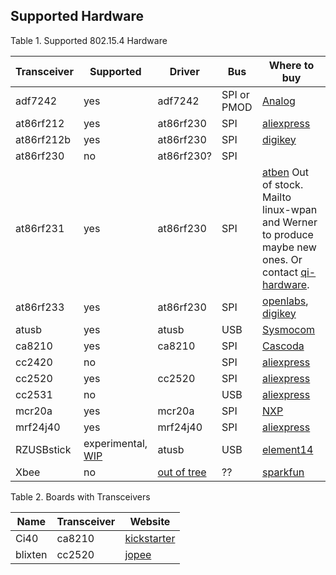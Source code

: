 Supported Hardware
------------------

Table 1. Supported 802.15.4 Hardware

Transceiver | Supported | Driver | Bus | Where to buy
----------- | --------- | ------ | --- | ------------
adf7242 | yes | adf7242 | SPI or PMOD | [Analog](http://www.analog.com/en/products/rf-microwave/integrated-transceivers-transmitters-receivers/low-power-rf-transceivers/adf7242.html#product-samplebuy)
at86rf212 | yes | at86rf230 | SPI | [aliexpress](http://de.aliexpress.com/item/Wireless-transceiver-module-zigbee-module-belt-at86rf212-mcu-chip-780m-module/1757611944.html)
at86rf212b | yes | at86rf230 | SPI | [digikey](http://www.digikey.com/product-search/en?x=0&y=0&lang=en&site=us&keywords=ATZB-212B-XPRO)
at86rf230 | no | at86rf230? | SPI
at86rf231 | yes | at86rf230 | SPI | [atben](http://downloads.qi-hardware.com/people/werner/wpan/web/) Out of stock. Mailto linux-wpan and Werner to produce maybe new ones. Or contact [qi-hardware](http://en.qi-hardware.com/wiki/Main_Page).
at86rf233 | yes | at86rf230 | SPI | [openlabs](http://openlabs.co/store/Raspberry-Pi-802.15.4-radio), [digikey](http://www.digikey.com/product-search/en?x=0&y=0&lang=en&site=us&keywords=ATREB233-XPRO)
atusb | yes | atusb | USB | [Sysmocom](http://shop.sysmocom.de/products/atusb)
ca8210 | yes | ca8210 |  SPI | [Cascoda](https://www.cascoda.com/buy/)
cc2420 | no | |  SPI | [aliexpress](http://de.aliexpress.com/store/product/ZIGBEE-networking-technology-Wi-Fi-CC2420-wireless-transceiver-modules-including-antenna/1383438_2036388706.html)
cc2520 | yes | cc2520 | SPI | [aliexpress](http://de.aliexpress.com/item/CC2520-wireless-module-ZIGBEE-wireless-sensor-networking-module-with-SMA-external-antenna/1921436550.html)
cc2531 | no | | USB | [aliexpress](http://de.aliexpress.com/item/free-shipping-FOR-ZigBee-CC2531-USB-dongle-protocol-analysis-port-capture-wireless-keyboard-and-mouse/32270975591.html)
mcr20a | yes | mcr20a | SPI | [NXP](https://www.nxp.com/products/wireless-connectivity/thread/2.4-ghz-802.15.4-wireless-transceiver:MCR20A)
mrf24j40 | yes | mrf24j40 | SPI | [aliexpress](http://de.aliexpress.com/item/MRF24J40MA-I-RM-MRF24J40MA-I-MRF24J40MA-MRF24J40-MICROC-QFN-Import-original/32223258627.html)
RZUSBstick | experimental, [WIP](http://wpan.cakelab.org/firmwares/rzusb.bin) | atusb | USB | [element14](http://www.element14.com/community/docs/DOC-67532/l/avr-rz-usb-stick-module)
Xbee | no | [out of tree](https://github.com/joaopedrotaveira/linux-rpl/blob/master/mainline-3.12.y/0001-Added-XBee-driver-support.patch) | ?? | [sparkfun](https://www.sparkfun.com/pages/xbee_guide)

Table 2. Boards with Transceivers

Name | Transceiver | Website
---- | ----------- | -------
Ci40 | ca8210 | [kickstarter](https://www.kickstarter.com/projects/imgtec/creator-ci40-the-ultimate-iot-in-a-box-dev-kit)
blixten | cc2520 | [jopee](https://jopee.wordpress.com/6lowpan-gateway/)
